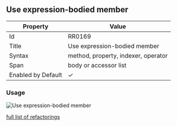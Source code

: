## Use expression\-bodied member

| Property           | Value                               |
| ------------------ | ----------------------------------- |
| Id                 | RR0169                              |
| Title              | Use expression\-bodied member       |
| Syntax             | method, property, indexer, operator |
| Span               | body or accessor list               |
| Enabled by Default | &#x2713;                            |

### Usage

![Use expression-bodied member](../../images/refactorings/UseExpressionBodiedMember.png)

[full list of refactorings](Refactorings.md)